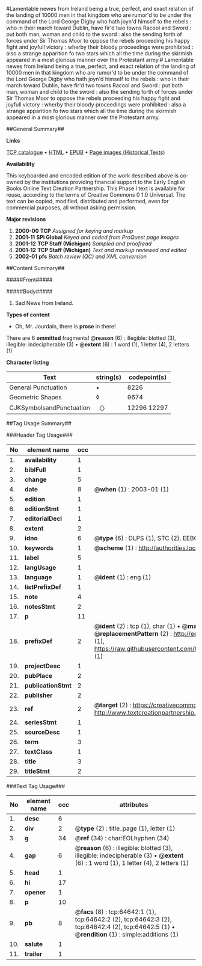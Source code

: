 #Lamentable newes from Ireland being a true, perfect, and exact relation of the landing of 10000 men in that kingdom who are rumor'd to be under the command of the Lord George Digby who hath joyn'd himself to the rebels : who in their march toward Dublin, have fir'd two towns Racool and Sword : put both man, woman and child to the sword : also the sending forth of forces under Sir Thomas Moor to oppose the rebels proceeding his happy fight and joyfull victory : wherby their bloody proceedings were prohibited : also a strange apparition fo two stars which all the time during the skirmish appeared in a most glorious manner over the Protestant army.#
Lamentable newes from Ireland being a true, perfect, and exact relation of the landing of 10000 men in that kingdom who are rumor'd to be under the command of the Lord George Digby who hath joyn'd himself to the rebels : who in their march toward Dublin, have fir'd two towns Racool and Sword : put both man, woman and child to the sword : also the sending forth of forces under Sir Thomas Moor to oppose the rebels proceeding his happy fight and joyfull victory : wherby their bloody proceedings were prohibited : also a strange apparition fo two stars which all the time during the skirmish appeared in a most glorious manner over the Protestant army.

##General Summary##

**Links**

[TCP catalogue](http://www.ota.ox.ac.uk/tcp/)  • 
[HTML](http://tei.it.ox.ac.uk/tcp/Texts-HTML/free/A48/A48894.html)  • 
[EPUB](http://tei.it.ox.ac.uk/tcp/Texts-EPUB/free/A48/A48894.epub) • 
[Page images (Historical Texts)](https://data.historicaltexts.jisc.ac.uk/view?pubId=eebo-12625937e&pageId=eebo-12625937e-64642-1)

**Availability**

This keyboarded and encoded edition of the
	       work described above is co-owned by the institutions
	       providing financial support to the Early English Books
	       Online Text Creation Partnership. This Phase I text is
	       available for reuse, according to the terms of Creative
	       Commons 0 1.0 Universal. The text can be copied,
	       modified, distributed and performed, even for
	       commercial purposes, all without asking permission.

**Major revisions**

1. __2000-00__ __TCP__ *Assigned for keying and markup*
1. __2001-11__ __SPi Global__ *Keyed and coded from ProQuest page images*
1. __2001-12__ __TCP Staff (Michigan)__ *Sampled and proofread*
1. __2001-12__ __TCP Staff (Michigan)__ *Text and markup reviewed and edited*
1. __2002-01__ __pfs__ *Batch review (QC) and XML conversion*

##Content Summary##

#####Front#####

#####Body#####

1. Sad News from Ireland.

**Types of content**

  * Oh, Mr. Jourdain, there is **prose** in there!

There are 6 **ommitted** fragments! 
 @__reason__ (6) : illegible: blotted (3), illegible: indecipherable (3)  •  @__extent__ (6) : 1 word (1), 1 letter (4), 2 letters (1)

**Character listing**


|Text|string(s)|codepoint(s)|
|---|---|---|
|General Punctuation|•|8226|
|Geometric Shapes|◊|9674|
|CJKSymbolsandPunctuation|〈〉|12296 12297|

##Tag Usage Summary##

###Header Tag Usage###

|No|element name|occ|attributes|
|---|---|---|---|
|1.|__availability__|1||
|2.|__biblFull__|1||
|3.|__change__|5||
|4.|__date__|8| @__when__ (1) : 2003-01 (1)|
|5.|__edition__|1||
|6.|__editionStmt__|1||
|7.|__editorialDecl__|1||
|8.|__extent__|2||
|9.|__idno__|6| @__type__ (6) : DLPS (1), STC (2), EEBO-CITATION (1), OCLC (1), VID (1)|
|10.|__keywords__|1| @__scheme__ (1) : http://authorities.loc.gov/ (1)|
|11.|__label__|5||
|12.|__langUsage__|1||
|13.|__language__|1| @__ident__ (1) : eng (1)|
|14.|__listPrefixDef__|1||
|15.|__note__|4||
|16.|__notesStmt__|2||
|17.|__p__|11||
|18.|__prefixDef__|2| @__ident__ (2) : tcp (1), char (1)  •  @__matchPattern__ (2) : ([0-9\-]+):([0-9IVX]+) (1), (.+) (1)  •  @__replacementPattern__ (2) : http://eebo.chadwyck.com/downloadtiff?vid=$1&page=$2 (1), https://raw.githubusercontent.com/textcreationpartnership/Texts/master/tcpchars.xml#$1 (1)|
|19.|__projectDesc__|1||
|20.|__pubPlace__|2||
|21.|__publicationStmt__|2||
|22.|__publisher__|2||
|23.|__ref__|2| @__target__ (2) : https://creativecommons.org/publicdomain/zero/1.0/ (1), http://www.textcreationpartnership.org/docs/. (1)|
|24.|__seriesStmt__|1||
|25.|__sourceDesc__|1||
|26.|__term__|3||
|27.|__textClass__|1||
|28.|__title__|3||
|29.|__titleStmt__|2||


###Text Tag Usage###

|No|element name|occ|attributes|
|---|---|---|---|
|1.|__desc__|6||
|2.|__div__|2| @__type__ (2) : title_page (1), letter (1)|
|3.|__g__|34| @__ref__ (34) : char:EOLhyphen (34)|
|4.|__gap__|6| @__reason__ (6) : illegible: blotted (3), illegible: indecipherable (3)  •  @__extent__ (6) : 1 word (1), 1 letter (4), 2 letters (1)|
|5.|__head__|1||
|6.|__hi__|17||
|7.|__opener__|1||
|8.|__p__|10||
|9.|__pb__|8| @__facs__ (8) : tcp:64642:1 (1), tcp:64642:2 (2), tcp:64642:3 (2), tcp:64642:4 (2), tcp:64642:5 (1)  •  @__rendition__ (1) : simple:additions (1)|
|10.|__salute__|1||
|11.|__trailer__|1||
